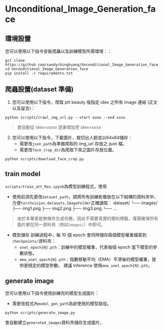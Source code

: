 # Unconditional_Image_Generation_face
## 環境設置
您可以使用以下指令安裝爬蟲以及訓練模型所需環境：：
```
git clone https://github.com/sandychinghuang/Unconditional_Image_Generation_face.git
cd Unconditional_Image_Generation_face
pip install -r requirements.txt
```

## 爬蟲設置(dataset 準備)
1. 您可以使用以下指令，爬取 ptt beauty 版指定 idex 之所有 image 連結 (正文以及留言)：
```
python scripts/crawl_img_url.py --start oooo --end xxxx
```
> 會自動從 idex=oooo 逐漸增加至 idex=xxxx

2. 您可以使用以下指令，下載圖片、裁切出人臉並以64x64儲存：
    - 需更改`json_path`為準備爬取的 img_url 存放之 json 檔。
    - 需更改`face_crop_dir`為爬取下來之圖片存放位置。
```
python scripts/download_face_crop.py
```

## train model
`scripts/train_att_Res.ipynb`為模型訓練程式，使用
- 使用前須先更改`dataset_path`，請將所有訓練影像放在以下結構的資料夾中，方便`torchvision.datasets.ImageFolder`正確讀取：
    dataset/
    └── images/
    ├── img1.png
    ├── img2.png
    ├── img3.png
    └── ...
> 由於本專案是無條件生成任務，因此不需要真實的類別標籤，僅需確保所有圖片都在同一資料夾（例如`images/`）中即可。

- 模型儲存
    訓練過程中，每 10 個 epoch 會同時儲存兩個模型權重檔案到`checkpoints/`資料夾：
    - `unet_epoch{N}.pth`：訓練中的模型權重，代表每個 epoch 當下模型的參數狀態。
    - `ema_unet_epoch{N}.pth`：指數移動平均（EMA）平滑後的模型權重，提供更穩定的模型參數。
    建議 inference 使用`ema_unet_epoch{N}.pth`。

## generate image
您可以使用以下指令使用訓練完的模型生成圖片：
- 需更改程式內`model_gen_path`為欲使用的模型路徑。
```
python scripts/generate_image.py
```
會自動建立`generated_images`資料夾儲存生成圖片。